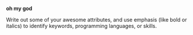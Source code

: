 **oh my god**

Write out some of your awesome attributes, and use emphasis (like bold or italics) to identify keywords, programming languages, or skills. 
